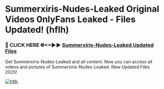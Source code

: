 # Summerxiris-Nudes-Leaked Original Videos 0nlyFans Leaked - Files Updated! (hflh)

<h3>🔴 CLICK HERE 🌐==►► <a href="https://tinyurl.com/4mcuefdz" rel="nofollow">Summerxiris-Nudes-Leaked Updated Files</a></h3>

Get Summerxiris-Nudes-Leaked and all content. Now you can access all videos and pictures of Summerxiris-Nudes-Leaked. New Updated Files 2025!

[![hflh](https://i.imgur.com/StAQSOY.gif)](https://tinyurl.com/4mcuefdz)
